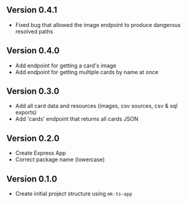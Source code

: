 ## Version 0.4.1
- Fixed bug that allowed the image endpoint to produce dangerous resolved paths

## Version 0.4.0
- Add endpoint for getting a card's image
- Add endpoint for getting multiple cards by name at once

## Version 0.3.0
- Add all card data and resources (images, csv sources, csv & sql exports)
- Add 'cards' endpoint that returns all cards JSON

## Version 0.2.0
- Create Express App
- Correct package name (lowercase)

## Version 0.1.0
- Create initial project structure using `mk-ts-app`